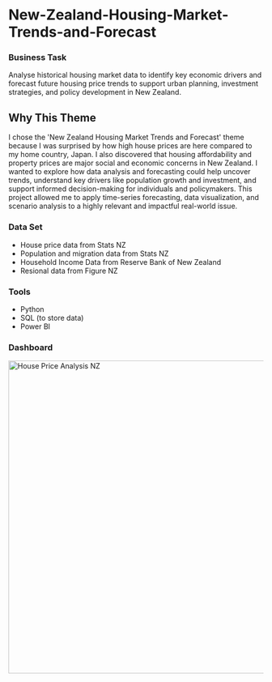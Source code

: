 # New-Zealand-Housing-Market-Trends-and-Forecast
### **Business Task**
Analyse historical housing market data to identify key economic drivers and forecast future housing price trends to support urban planning, investment strategies, and policy development in New Zealand.
## Why This Theme
I chose the 'New Zealand Housing Market Trends and Forecast' theme because I was surprised by how high house prices are here compared to my home country, Japan. I also discovered that housing affordability and property prices are major social and economic concerns in New Zealand. I wanted to explore how data analysis and forecasting could help uncover trends, understand key drivers like population growth and investment, and support informed decision-making for individuals and policymakers. This project allowed me to apply time-series forecasting, data visualization, and scenario analysis to a highly relevant and impactful real-world issue.
### **Data Set**
- House price data from Stats NZ
- Population and migration data from Stats NZ
- Household Income Data from Reserve Bank of New Zealand
- Resional data from Figure NZ
### **Tools**
- Python
- SQL (to store data)
- Power BI
### **Dashboard**
<img width="618" alt="House Price Analysis NZ" src="https://github.com/user-attachments/assets/1350d4de-7079-4a6d-96fa-c354af5d6ba2" />




